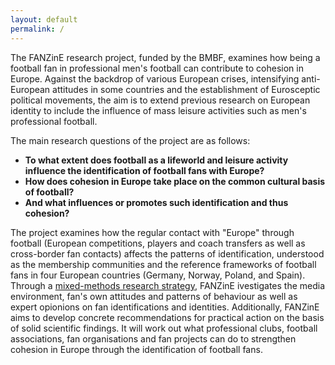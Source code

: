 ```yaml
---
layout: default
permalink: /
---
```

The FANZinE research project, funded by the BMBF, examines how being a football fan in professional men's football can contribute to cohesion in Europe. Against the backdrop of various European crises, intensifying anti-European attitudes in some countries and the establishment of Eurosceptic political movements, the aim is to extend previous research on European identity to include the influence of mass leisure activities such as men's professional football.

The main research questions of the project are as follows:
- **To what extent does football as a lifeworld and leisure activity influence the identification of football fans with Europe?**
- **How does cohesion in Europe take place on the common cultural basis of football?**
- **And what influences or promotes such identification and thus cohesion?**

The project examines how the regular contact with "Europe" through football (European competitions, players and coach transfers as well as cross-border fan contacts) affects the patterns of identification, understood as the membership communities and the reference frameworks of football fans in four European countries (Germany, Norway, Poland, and Spain). Through a [mixed-methods research strategy](https://fanzine-research.github.io/research-strategy/), FANZinE ivestigates the media environment, fan's own attitudes and patterns of behaviour as well as expert opionions on fan identifications and identities. Additionally, FANZinE aims to develop concrete recommendations for practical action on the basis of solid scientific findings. It will work out what professional clubs, football associations, fan organisations and fan projects can do to strengthen cohesion in Europe through the identification of football fans.
